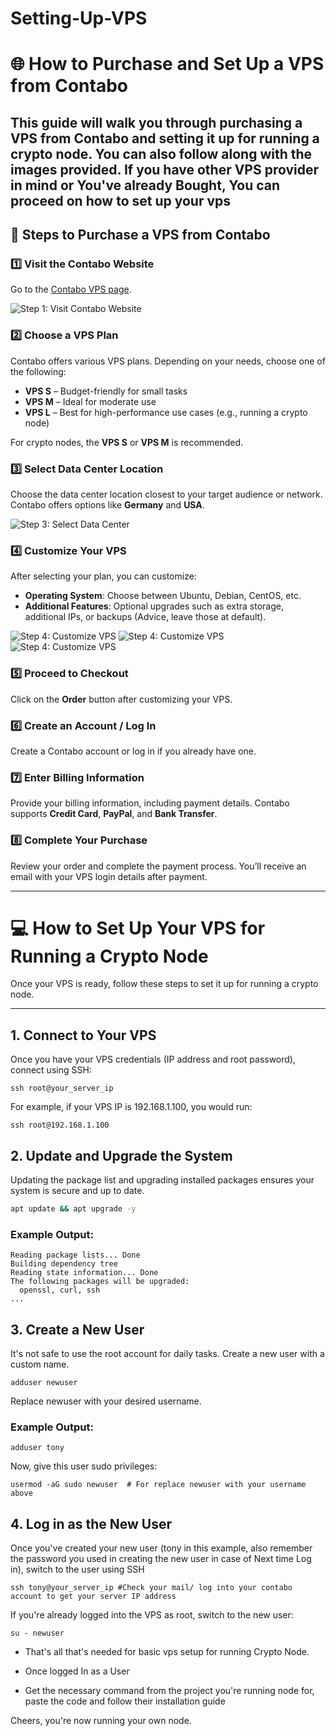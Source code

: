 # Setting-Up-VPS
# 🌐 How to Purchase and Set Up a VPS from Contabo

This guide will walk you through purchasing a VPS from Contabo and setting it up for running a crypto node. You can also follow along with the images provided.
If you have other VPS provider in mind or You've already Bought, You can proceed on how to set up your vps
---

## 🎯 Steps to Purchase a VPS from Contabo

### 1️⃣ **Visit the Contabo Website**  
Go to the [Contabo VPS page](https://contabo.com/en/vps/).

![Step 1: Visit Contabo Website](images/Screenshot_20250308_113742.png)

### 2️⃣ **Choose a VPS Plan**  
Contabo offers various VPS plans. Depending on your needs, choose one of the following:
- **VPS S** – Budget-friendly for small tasks
- **VPS M** – Ideal for moderate use
- **VPS L** – Best for high-performance use cases (e.g., running a crypto node)

For crypto nodes, the **VPS S** or **VPS M** is recommended.


### 3️⃣ **Select Data Center Location**  
Choose the data center location closest to your target audience or network. Contabo offers options like **Germany** and **USA**.

![Step 3: Select Data Center](images/Screenshot_20250308_113845.png)

### 4️⃣ **Customize Your VPS**  
After selecting your plan, you can customize:
- **Operating System**: Choose between Ubuntu, Debian, CentOS, etc.
- **Additional Features**: Optional upgrades such as extra storage, additional IPs, or backups (Advice, leave those at default).

![Step 4: Customize VPS](images/Screenshot_20250308_113946.png)
![Step 4: Customize VPS](images/Screenshot_20250308_114214.png)
![Step 4: Customize VPS](images/Screenshot_20250308_114345.png)

### 5️⃣ **Proceed to Checkout**  
Click on the **Order** button after customizing your VPS.


### 6️⃣ **Create an Account / Log In**  
Create a Contabo account or log in if you already have one.



### 7️⃣ **Enter Billing Information**  
Provide your billing information, including payment details. Contabo supports **Credit Card**, **PayPal**, and **Bank Transfer**.

### 8️⃣ **Complete Your Purchase**  
Review your order and complete the payment process. You’ll receive an email with your VPS login details after payment.

---

# 💻 How to Set Up Your VPS for Running a Crypto Node

Once your VPS is ready, follow these steps to set it up for running a crypto node.


***


## 1. Connect to Your VPS  

Once you have your VPS credentials (IP address and root password), connect using SSH:  

```
ssh root@your_server_ip
```

For example, if your VPS IP is 192.168.1.100, you would run:
```
ssh root@192.168.1.100
```
## 2. Update and Upgrade the System
Updating the package list and upgrading installed packages ensures your system is secure and up to date.

```sh
apt update && apt upgrade -y 
```
### Example Output:

```
Reading package lists... Done
Building dependency tree       
Reading state information... Done
The following packages will be upgraded:
  openssl, curl, ssh
...

```

## 3. Create a New User
It's not safe to use the root account for daily tasks. Create a new user with a custom name.

```
adduser newuser

```
Replace newuser with your desired username.

### Example Output:
```
adduser tony
```

Now, give this user sudo privileges:

```
usermod -aG sudo newuser  # For replace newuser with your username above
```
## 4. Log in as the New User
Once you've created your new user (tony in this example, also remember the password you used in creating the new user in case of Next time Log in), switch to the user using SSH

```
ssh tony@your_server_ip #Check your mail/ log into your contabo account to get your server IP address

```

If you're already logged into the VPS as root, switch to the new user:

```
su - newuser

```
- That's all that's needed for basic vps setup for running Crypto Node.

- Once logged In as a User

- Get the necessary command from the project you're running node for, paste the code and follow their installation guide

Cheers, you're now running your own node.

